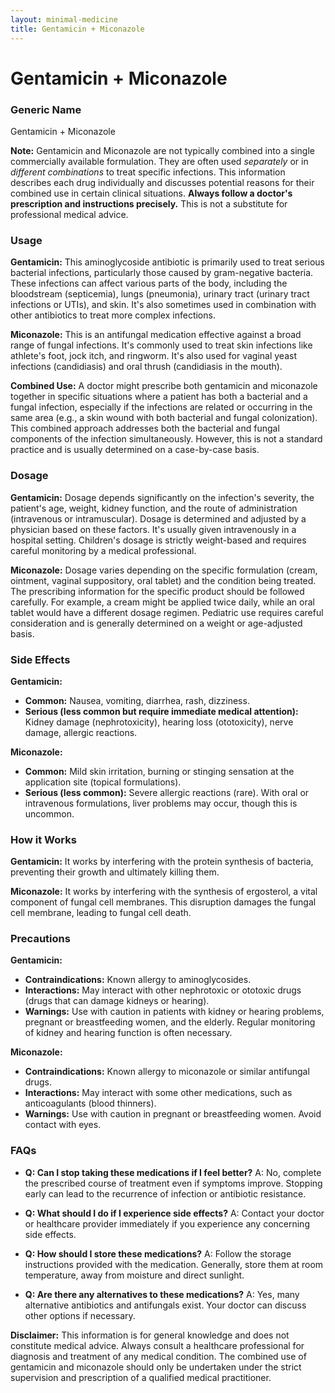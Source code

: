 ```yaml
---
layout: minimal-medicine
title: Gentamicin + Miconazole
---
```


# Gentamicin + Miconazole
### Generic Name
Gentamicin + Miconazole

**Note:**  Gentamicin and Miconazole are not typically combined into a single commercially available formulation.  They are often used *separately* or in *different combinations* to treat specific infections.  This information describes each drug individually and discusses potential reasons for their combined use in certain clinical situations.  **Always follow a doctor's prescription and instructions precisely.**  This is not a substitute for professional medical advice.


### Usage

**Gentamicin:** This aminoglycoside antibiotic is primarily used to treat serious bacterial infections, particularly those caused by gram-negative bacteria. These infections can affect various parts of the body, including the bloodstream (septicemia), lungs (pneumonia), urinary tract (urinary tract infections or UTIs), and skin. It's also sometimes used in combination with other antibiotics to treat more complex infections.

**Miconazole:** This is an antifungal medication effective against a broad range of fungal infections.  It's commonly used to treat skin infections like athlete's foot, jock itch, and ringworm. It's also used for vaginal yeast infections (candidiasis) and oral thrush (candidiasis in the mouth).


**Combined Use:** A doctor might prescribe both gentamicin and miconazole together in specific situations where a patient has both a bacterial and a fungal infection, especially if the infections are related or occurring in the same area (e.g., a skin wound with both bacterial and fungal colonization).  This combined approach addresses both the bacterial and fungal components of the infection simultaneously. However, this is not a standard practice and is usually determined on a case-by-case basis.



### Dosage

**Gentamicin:** Dosage depends significantly on the infection's severity, the patient's age, weight, kidney function, and the route of administration (intravenous or intramuscular).  Dosage is determined and adjusted by a physician based on these factors. It's usually given intravenously in a hospital setting.  Children's dosage is strictly weight-based and requires careful monitoring by a medical professional.

**Miconazole:**  Dosage varies depending on the specific formulation (cream, ointment, vaginal suppository, oral tablet) and the condition being treated. The prescribing information for the specific product should be followed carefully. For example, a cream might be applied twice daily, while an oral tablet would have a different dosage regimen. Pediatric use requires careful consideration and is generally determined on a weight or age-adjusted basis.  


### Side Effects

**Gentamicin:**

* **Common:** Nausea, vomiting, diarrhea, rash, dizziness.
* **Serious (less common but require immediate medical attention):** Kidney damage (nephrotoxicity), hearing loss (ototoxicity), nerve damage, allergic reactions.


**Miconazole:**

* **Common:** Mild skin irritation, burning or stinging sensation at the application site (topical formulations).
* **Serious (less common):**  Severe allergic reactions (rare).  With oral or intravenous formulations, liver problems may occur, though this is uncommon.


### How it Works

**Gentamicin:**  It works by interfering with the protein synthesis of bacteria, preventing their growth and ultimately killing them.

**Miconazole:** It works by interfering with the synthesis of ergosterol, a vital component of fungal cell membranes. This disruption damages the fungal cell membrane, leading to fungal cell death.



### Precautions

**Gentamicin:**

* **Contraindications:** Known allergy to aminoglycosides.
* **Interactions:**  May interact with other nephrotoxic or ototoxic drugs (drugs that can damage kidneys or hearing).
* **Warnings:**  Use with caution in patients with kidney or hearing problems, pregnant or breastfeeding women, and the elderly.  Regular monitoring of kidney and hearing function is often necessary.


**Miconazole:**

* **Contraindications:** Known allergy to miconazole or similar antifungal drugs.
* **Interactions:**  May interact with some other medications, such as anticoagulants (blood thinners).
* **Warnings:** Use with caution in pregnant or breastfeeding women. Avoid contact with eyes.


### FAQs

* **Q: Can I stop taking these medications if I feel better?** A: No, complete the prescribed course of treatment even if symptoms improve. Stopping early can lead to the recurrence of infection or antibiotic resistance.

* **Q: What should I do if I experience side effects?** A: Contact your doctor or healthcare provider immediately if you experience any concerning side effects.

* **Q: How should I store these medications?** A: Follow the storage instructions provided with the medication. Generally, store them at room temperature, away from moisture and direct sunlight.

* **Q: Are there any alternatives to these medications?** A: Yes, many alternative antibiotics and antifungals exist.  Your doctor can discuss other options if necessary.


**Disclaimer:** This information is for general knowledge and does not constitute medical advice. Always consult a healthcare professional for diagnosis and treatment of any medical condition.  The combined use of gentamicin and miconazole should only be undertaken under the strict supervision and prescription of a qualified medical practitioner.

